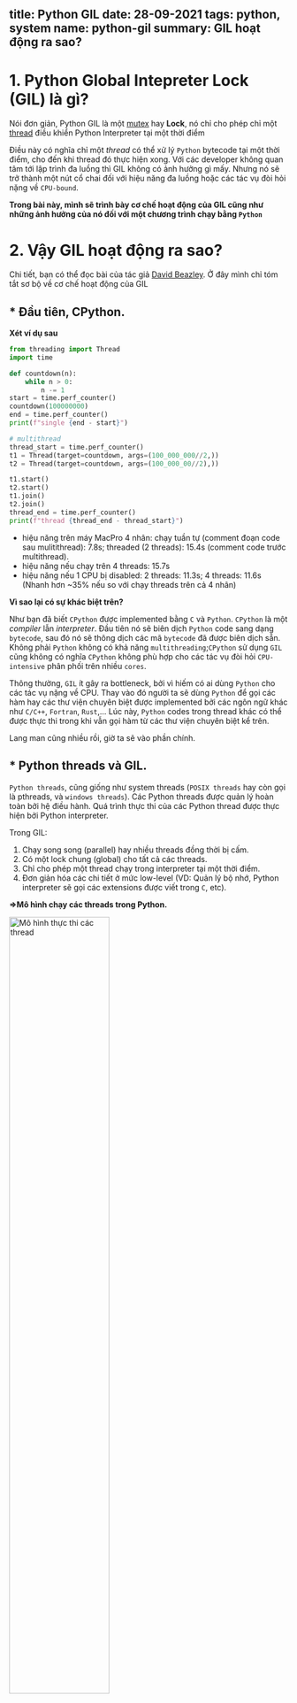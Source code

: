 title: Python GIL
date: 28-09-2021
tags: python, system
name: python-gil
summary: GIL hoạt động ra sao?
----------------------------

# 1. Python Global Intepreter Lock (GIL) là gì?
Nói đơn giản, Python GIL là một [mutex](https://en.wikipedia.org/wiki/Mutual_exclusion) hay **Lock**, nó chỉ cho phép chỉ một [thread](https://realpython.com/intro-to-python-threading/)
điều khiển Python Interpreter tại một thời điểm

Điều này có nghĩa chỉ một *thread* có thể xử lý `Python` bytecode tại một thời điểm, cho đến khi thread đó thực hiện xong.
Với các developer không quan tâm tới lập trình đa luồng thì GIL không có ảnh hưởng gì mấy. Nhưng nó sẽ trở thành một nút cổ chai
đối với hiệu năng đa luồng hoặc các tác vụ đòi hỏi nặng về `CPU-bound`.

**Trong bài này, mình sẽ trình bày cơ chế hoạt động của GIL cũng như những ảnh hưởng của nó đối với một chương trình chạy bằng `Python`**

# 2. Vậy GIL hoạt động ra sao?
Chi tiết, bạn có thể đọc bài của tác giả [David Beazley](https://www.dabeaz.com/python/UnderstandingGIL.pdf). Ở đây mình chỉ tóm tắt sơ bộ về cơ chế hoạt động của GIL

## * Đầu tiên, CPython.
**Xét ví dụ sau**

```python
from threading import Thread
import time

def countdown(n):
    while n > 0:
        n -= 1
start = time.perf_counter()
countdown(100000000)
end = time.perf_counter()
print(f"single {end - start}")

# multithread
thread_start = time.perf_counter()
t1 = Thread(target=countdown, args=(100_000_000//2,))
t2 = Thread(target=countdown, args=(100_000_00//2),))

t1.start()
t2.start()
t1.join()
t2.join()
thread_end = time.perf_counter()
print(f"thread {thread_end - thread_start}")


```
* hiệu năng trên máy MacPro 4 nhân: chạy tuần tự (comment đoạn code sau mulitithread): 7.8s; threaded (2 threads): 15.4s (comment code trước multithread).
* hiệu năng nếu chạy trên 4 threads: 15.7s
* hiệu năng nếu 1 CPU bị disabled: 2 threads: 11.3s; 4 threads: 11.6s (Nhanh hơn ~35% nếu so với chạy threads trên cả 4 nhân)

**Vì sao lại có sự khác biệt trên?**

Như bạn đã biết `CPython` được implemented bằng `C` và `Python`. `CPython` là một *compiler* lẫn *interpreter*.
Đầu tiên nó sẽ biên dịch `Python` code sang dạng `bytecode`, sau đó nó sẽ thông dịch các mã `bytecode` đã được biên dịch sẵn.
Không phải `Python` không có khả năng `multithreading`;`CPython` sử dụng `GIL` cũng không có nghĩa `CPython` không phù hợp cho các tác vụ
đòi hỏi `CPU-intensive` phân phối trên nhiều `cores`.

Thông thường, `GIL` ít gây ra bottleneck, bởi vì hiếm có ai dùng `Python` cho các tác vụ nặng về CPU.
Thay vào đó người ta sẽ dùng `Python` để gọi các hàm hay các thư viện chuyên biệt được implemented bởi các ngôn ngữ khác như `C/C++`, `Fortran`, `Rust`,...
Lúc này, `Python` codes trong thread khác
có thể được thực thi trong khi vẫn gọi hàm từ các thư viện chuyên biệt kể trên.

Lang man cũng nhiều rồi, giờ ta sẽ vào phần chính.

## * Python threads và GIL.
`Python threads`, cũng giống như system threads (`POSIX threads` hay còn gọi là pthreads, và `windows threads`).
Các Python threads được quản lý hoàn toàn bởi hệ điều hành.
Quá trình thực thi của các Python thread được thực hiện bởi Python interpreter.

Trong GIL:

1. Chạy song song (parallel) hay nhiều threads đồng thời bị cấm.
2. Có một lock chung (global) cho tất cả các threads.
3. Chỉ cho phép một thread chạy trong interpreter tại một thời điểm.
4. Đơn giản hóa các chi tiết ở mức low-level (VD: Quản lý  bộ nhớ, Python interpreter sẽ gọi các extensions được viết trong `C`, etc).

**=>Mô hình chạy các threads trong Python.**


<img src="https://i.imgur.com/bJQ65QH.png" alt="Mô hình thực thi các thread" width=60% height="auto"/>

    * Với GIL, bạn sẽ có được khả năng coperative multitasking.   
    * Khi thread chạy, nó sẽ giữ GIL
    * GIL giải phóng khi gặp các tác vụ I/O

**Với các tác vụ CPU-Bound:**

* Các CPU-bound theads mà không xử lý các tác vụ I/O thì sẽ được xử lý như một trường hợp đặc biệt.

* Các tác vụ CPU-bound sẽ được check mỗi 100 `**ticks**`.

<img src="https://i.imgur.com/nmBzsEC.png" alt="ticks" width=60% height="auto"/>

* Có thể thay đổi nó bằng việc sử dụng hàm sử dụng `sys.setcheckinterval()` trong module `sys`.

**Vậy `ticks` là giống gì?**

Chúng ta sẽ xét ví dụ sau:

```python
def countdown(n):
    while n > 0:
        print(n)
        n -= 1
```

Ticks ánh xạ tới các lệnh thực thi trong interpreter.
Đây là những gì xảy ra trong `Python Virtual Machine`.
Các số 2, 3, 4 tương ứng với từng dòng lệnh của hàm `countdown` đã định nghĩa ở trên.
Nhân tiện mình giới thiệu luôn module  `dis` dùng để disassembly code trong CPython.

    - Tick 1 sẽ từ dòng đầu tiên đến lệnh POP_JUMP_IF_FALSE
    - Tick 2 chạy từ lệnh LOAD_GLOBAL
    - Tick 3 sẽ chạy từ lệnh INPLACE_SUBTRACT
    - Tick 4 sẽ từ JUMP_ABSOLUTE trở xuống.

```python
>>> import dis
>>> dis.dis(countdown)
  2     >>    0 LOAD_FAST                0 (n)
              2 LOAD_CONST               1 (0)
              4 COMPARE_OP               4 (>)
              6 POP_JUMP_IF_FALSE       26

  3           8 LOAD_GLOBAL              0 (print)
             10 LOAD_FAST                0 (n)
             12 CALL_FUNCTION            1
             14 POP_TOP

  4          16 LOAD_FAST                0 (n)
             18 LOAD_CONST               2 (1)
             20 INPLACE_SUBTRACT
             22 STORE_FAST               0 (n)
             24 JUMP_ABSOLUTE            0
        >>   26 LOAD_CONST               0 (None)
             28 RETURN_VALUE

```

**Check việc released/acquired lock định kỳ (Periodic check)**
Thread đang chạy hiện tại sẽ hoạt động theo quy trình sau đây:

    * Reset tick counter
    * Chạy signal handlers nếu là thread chính (main thread)
    * Giải phóng GIL (Release)
    * Reacquires GIL

## * Python locks

* Python interpreter chỉ có một loại khóa đơn (single lock type) được sử dụng để build các 
thread đồng bộ hóa nguyên thủy (thread synchronization primitives)

* Nó không chỉ đơn giản là `**mutex**` lock

* Nó là một semaphore nhị phân (Binary semaphore) được dựng lên từ `pthread mutex` và biến điều kiện (condition variable)

* GIL thực ra là một instance của loại lock này.

* Phân tích locks
    
    * Locks chứa 3 phần:

    ```
    locked = 0   # lock status
    mutex = pthreads_mutex()  # Lock đối với status
    cond = pthreads_cond()  # được sử dụng để waiting/wakup
    ```

    * Đây là cách mà hàm release() và acquire() hoạt động:

    <img src="https://i.imgur.com/6kpn9gA.png" alt="release-acquire" width=60% height="auto" />


## * Thread switching.

Giả sử bạn đang có 2 thread:

* Thread 1 đang chạy

* Thread 2 sẵn sàng chạy (đang chờ GIL)

**Trường hợp 1 - đơn giản:**

* Thread 1 đang chạy 1 tác vụ I/O (read/write), nó có thể bị chặn. Vì thế nó releases GIL như hình sau.

<img src="https://i.imgur.com/h6aKNVN.png" alt="I-O" width=60% height="auto"/>

* Kết quả của việc releases GIL trong một signal operation.

<img src="https://i.imgur.com/Pe7YCxu.png" alt="I-O2" width=60% height="auto"/>


* Được xử lý bởi thread library và hệ điều hành

**Trường hợp 2 - tricky:**

* Thread 1 vẫn đang check.

<img src="https://i.imgur.com/ww6Utdm.png" alt="thread" width=60% height="auto"/>


* Cả 2 thread đều sẵn sàng chạy

* Các biến điều kiện có 1 hàng chờ nội bộ (internal wait queue)

<img src="https://i.imgur.com/svBBNn0.png" alt="cond-var" width=60% height="auto"/>


* Hệ điều hành có một hàng đợi ưu tiên (`priority queue`) cho threads/processes.

* Các signalled threads đi vào hàng đợi đó

* HĐH sẽ chạy các threads/processes với mức ưu tiên cao hơn sau khi nhận 1 tín hiệu vào hàng đợi đó.

* Signalled threads là các thread mà nó sẽ không cần phải đợi để được thực thi

* thread switching sẽ thực hiện theo hình sau:

<img src="https://i.imgur.com/um90Yzy.png" alt="thread-switching" width=60% height="auto" />

Sơ lược và vậy, bạn có thể tìm hiểu sâu hơn trong bài của bác David Beazley.

# 3. GIL đã giải quyết những vấn đề gì?

Python sử dụng reference counting để quản lý bộ nhớ. Phần này mình sẽ trình bài ở bài sau.
Tạm hiểu là các đối tượng được tạo trong Python có một thuộc tính gọi là `reference count`,
thuộc tính này giúp interpreter theo dõi số references trỏ tới đối tượng. Khi thuộc tính này về 0,
vùng nhớ được chiếm bởi đối tượng sẽ được released.

VD:

```python
>>> import sys
>>> a = []
>>> b = a
>>> sys.getrefcount(a)
3
```

* Trởi lại với GIL. Vấn đề ở đây là cái reference counting ở trên phải được bảo vệ khỏi `race condition`, 
khi mà 2 hay nhiều threads tăng hay giảm giá trị của nó một cách đồng thời.
Nếu điều này xảy ra, nó có thể gây `leaked memory` do không được released, hoặc object đó sẽ không bao giờ được released,
hoặc tệ hơn là nó được released trong khi vẫn còn các reference counting khác. Điều này sẽ gây ra các undefined behaviors,
hoặc tệ hơn là crash chương trình. Cái này bạn nào code C/C++ làm việc với con trỏ sẽ rõ nó đau đầu ra sao :)

* Vấn đề này có thể được giải quyết bằng việc thêm các locks vào tất cả các cấu trúc dữ liệu mà nó được shared giữa các threads để giữ
các biến reference counting này `safe`.
Tuy nhiên, thêm lock vào mỗi object hay nhóm các object có nghĩa nhiều locks đồng thời tồn tại - gây ra một vấn đề to bự khác là `Deadlocks`
(deadlocks có thể chỉ xảy ra nếu có nhiều hơn 1 lock).Một side effect khác sẽ làm giảm performance bằng việc lặp lại acquisition và release các locks.

* Như đã nói sơ qua ở trên, GIL là một khóa đơn trên interpreter, nó thêm một rule là sự thực thi của bất cứ
Python bytecode nào cũng đều yêu cầu cung cấp interpreter lock. Điều này sẽ chống được deadlocks (vì chỉ có một khóa đơn duy nhất)
mà không mất nhiều hiệu suất chương trình.
Nhưng với những chương trình đòi hỏi các tác vụ CPU-bound đơn luồng (single threaded) GIL lại là một giải pháp hiệu quả. Như ví dụ đầu bài.

* GIL mặc dù được sử dụng trong các ngôn ngữ thông dịch khác như Ruby  nhưng nó không chỉ là giải pháp duy nhất để giải quyết vấn đề.
Vài ngôn ngữ tránh sử GIL cho các chương trình yêu cầu thread-safe memory management bằng việc dùng các cách tiếp cận khác
ngoài cách dùng bộ đếm reference counting như `garbage collection`.

* Mặc khác, có thể bù lại hiệu năng đơn luồng thấp của các interpreter không dùng GIL bằng việc sử dụng các tính năng khác như JIT.

# 4. Tại sao GIL được chọn để giải quyết vấn đề?

Chính quyết định chọn GIL là một trong những thứ làm cho Python cực kì phổ biến ngày nay.
Python đã có từ thời máy tính và hệ điều hành còn chưa có khái niệm thread. Python được thiết kế để dễ sử dụng
và nhanh chóng để phát triển ứng dụng. Nhiều extensions đang được viết cho các thư viện `C` đã tồn tại các tính năng cần thiết
trong Python. Để chống lại các sự thay đổi không nhất quán, các C extensions được yêu cầu quản lý bộ nhớ kiểu thread-safe mà GIL đã cung cấp.

GIL giúp tăng hiệu năng với các chương trình đơn luồng, nơi mà chỉ cần 1 lock để quản lý.

Các thư viện `C` mà không phải thread-safe đã trở nên dễ dàng tích hợp.
Và các C extensions đã trở thành một trong các lý do Python dễ dàng thích nghi trong nhiều cộng đồng khác nhau

Cho nên, GIL không phải 1 điểm yếu. Nó là một giải pháp thực tiễn cho các vấn đề khó mà các `CPython` developers đã đối mặt
trong quá khứ.

# 5. Tác động đến chương trình multi-threaded

Trở lại với ví dụ đầu bài. Khi chạy single-thread, comment out tất cả dòng code bên dưới,
chương trình sẽ in ra `Time taken in seconds - 6.20024037361145`
Sau đó, comment out đoạn code ở trên phần multi-threaded, chương trình sẽ in ra `Time taken in seconds - 6.924342632293701`

Như bạn đã thấy đó, thời gian khá tương đồng ở hai phiên bản. Trong phiên bản multi-threaded,
GIL chống lại các CPU-bound threads thực thi song song.

GIL không tác động nhiều trên hiệu năng của các chương trình đa luồng nặng về I/O-bound
vì lock được shared giữa các threads trong khi chờ I/O như cách hoạt động của GIL mình đã trình bày ở trên.

Đối với các chương trình mà toàn là các CPU-bound threads, eg: chương trình xử lý ảnh,..
sẽ trở thành single threaded do lock. Nhưng cũng sẽ thấy thời gian thực thi tăng.

Sự tăng lên này là kết quả của việc acquire và release tài nguyên liên tục giữa các thread được thêm vào bởi lock.

# 6. Vậy, tại sao GIL vẫn còn tồn tại ở CPython?

Bạn có thể thấy, hầu hết các diễn đàn về Python đều phàn nàn về GIL trong Python.
Tuy nhiên các Python developers phải cân nhắc kỹ lưỡng rằng một ngôn ngữ phổ biến như Python nếu có một sự thay đổi lớn
như việc remove GIL ra khỏi interpreter như vậy có gây ra các vấn đề tương thích ngược hay không.

Rõ ràng là GIL không thể bị loại bỏ khỏi CPython,
sự cố gắng này của các nhà nghiên cứu và phát triển Python đã được thực hiện nhiều lần trong quá khứ rồi,
bởi ai mà không muốn một tính năng tốt hơn phải không :D
tuy nhiên nó đã phá vỡ các C extensions phụ thuộc rất lớn vào giải pháp của GIL cung cấp trước đó.

Dù GIL đã xử lý rất tốt các vấn đề, nhưng vài trong số chúng cũng giảm hiệu năng của các chương trình single-threaded và multi-threaded I/O-bound.

Tác giả của Python cũng đã nói trong bài [It isn't Easy to remove the GIL](https://www.artima.com/weblogs/viewpost.jsp?thread=214235)

Python 3 mà không có GIL thì hiệu năng lại tệ hơn Python 2 trong chương trình single-threaded. Ưu điểm lớn nhất của GIL chính là hiệu năng của chương trình
single-threaded, cho nên GIL vẫn còn được dùng trong Python 3.

Với chương trình vừa có các threads I/O bound lẫn CPU-bound thì Python buộc các thread đang chạy phải
giải phóng GIL cho các theads khác <u>sau mỗi khoảng nhất định gọi là ticks</u>. Cơ chế của `ticks` cũng đã được trình bày ở trên.

# 7. Cách làm việc với GIL.
Nếu bắt buộc phải làm việc multi-threaded trên Python, bạn nên:

* dùng **multiprocessing** thay vì *multithreading*
* dùng một interpreter khác `CPython` như `PyPy`, `JPython`,...
* và chờ...những thay đổi mới từ `Python` :D

Bài viết này hơi dài và lang mang rồi. Mình xin kết bài ở đây.
Nguồn: [David Beazley,](http://www.dabeaz.com/) và [realpython](https://realpython.com/).
